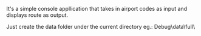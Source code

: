 It's a simple console appllication that takes in airport codes as input and displays route as output.

Just create the data folder under the current directory
eg.: Debug\data\full\